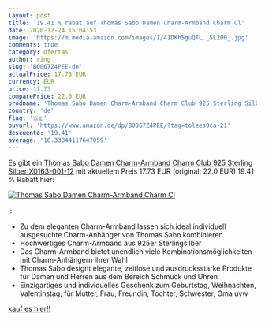 ```yaml
---
layout: post
title: '19.41 % rabat auf Thomas Sabo Damen Charm-Armband Charm Cl'
date: 2020-12-24 15:04:53
image: 'https://m.media-amazon.com/images/I/41DKh5guQTL._SL200_.jpg'
comments: true
category: ofertas
author: ring
slug: 'B0067Z4PEE-de'
actualPrice: 17.73 EUR
currency: EUR
price: 17.73
comparePrice: 22.0 EUR
prodname: 'Thomas Sabo Damen Charm-Armband Charm Club 925 Sterling Silber X0163-001-12'
country: 'de'
flag: '🇩🇪'
buyurl: 'https://www.amazon.de/dp/B0067Z4PEE/?tag=tolees0ca-21'
descuento: '19.41'
average: '16.33044117647059'
---
```


Es gibt ein [Thomas Sabo Damen Charm-Armband Charm Club 925 Sterling Silber X0163-001-12](https://www.amazon.de/dp/B0067Z4PEE/?tag=tolees0ca-21) mit aktuellem Preis 17.73 EUR (original: 22.0 EUR) 19.41 % Rabatt hier:

[![Thomas Sabo Damen Charm-Armband Charm Cl](https://m.media-amazon.com/images/I/41DKh5guQTL._SL200_.jpg)](https://www.amazon.de/dp/B0067Z4PEE/?tag=tolees0ca-21)

ℹ️:

- Zu dem eleganten Charm-Armband lassen sich ideal individuell ausgesuchte Charm-Anhänger von Thomas Sabo kombinieren
- Hochwertiges Charm-Armband aus 925er Sterlingsilber
- Das Charm-Armband bietet unendlich viele Kombinationsmöglichkeiten mit Charm-Anhängern Ihrer Wahl
- Thomas Sabo designt elegante, zeitlose und ausdrucksstarke Produkte für Damen und Herren aus dem Bereich Schmuck und Uhren
- Einzigartiges und individuelles Geschenk zum Geburtstag, Weihnachten, Valentinstag, für Mutter, Frau, Freundin, Tochter, Schwester, Oma uvw

[kauf es hier!!](https://www.amazon.de/dp/B0067Z4PEE/?tag=tolees0ca-21)
